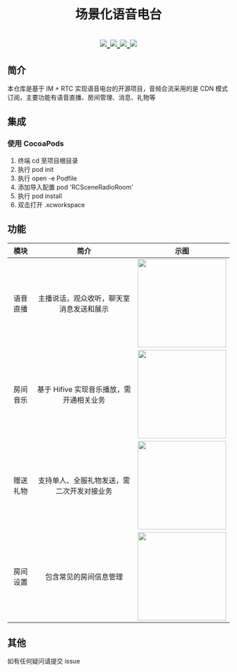 <h1 align="center"> 场景化语音电台 </h>

<p align="center">
<a href="https://github.com/rongcloud/rongcloud-scene-radio-room-ios">
<img src="https://img.shields.io/cocoapods/v/RCSceneRadioRoom.svg?style=flat">
</a>

<a href="https://github.com/rongcloud/rongcloud-scene-radio-room-ios">
<img src="https://img.shields.io/cocoapods/l/RCSceneRadioRoom.svg?style=flat">
</a>

<a href="https://github.com/rongcloud/rongcloud-scene-radio-room-ios">
<img src="https://img.shields.io/cocoapods/p/RCSceneRadioRoom.svg?style=flat">
</a>

<a href="https://github.com/rongcloud/rongcloud-scene-radio-room-ios">
<img src="https://img.shields.io/badge/%20in-swift%205-orange.svg">
</a>

</p>

## 简介
本仓库是基于 IM + RTC 实现语音电台的开源项目，音频合流采用的是 CDN 模式订阅，主要功能有语音直播、房间管理、消息、礼物等

## 集成

### 使用 CocoaPods
1. 终端 cd 至项目根目录
2. 执行 pod init
3. 执行 open -e Podfile
4. 添加导入配置 pod 'RCSceneRadioRoom'
5. 执行 pod install
6. 双击打开 .xcworkspace

## 功能
模块           |  简介 |  示图
:-------------------------:|:-------------------------:|:-------------------------:
<span style="width:200px">语音直播</span> | 主播说话，观众收听，聊天室消息发送和展示  |  <img width ="200" src="https://tva1.sinaimg.cn/large/e6c9d24ely1h188hyxtk4j20af0ijq3v.jpg">
房间音乐 | 基于 Hifive 实现音乐播放，需开通相关业务  |  <img width="200" src="https://tva1.sinaimg.cn/large/e6c9d24ely1h182xszyydj20af0ijq3v.jpg">
赠送礼物 | 支持单人、全服礼物发送，需二次开发对接业务  |  <img width ="200" src="https://tva1.sinaimg.cn/large/e6c9d24ely1h182u9yw13j20af0ij0tq.jpg">
房间设置 | 包含常见的房间信息管理  |  <img width ="200" src="https://tva1.sinaimg.cn/large/e6c9d24ely1h188ifbdndj20af0ij3z4.jpg">

## 其他
如有任何疑问请提交 issue
